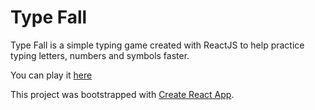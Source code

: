 # Type Fall

Type Fall is a simple typing game created with ReactJS to help practice typing letters, numbers and symbols faster.

You can play it [here](https://kurtpetrek.github.io/type-fall/)


This project was bootstrapped with [Create React App](https://github.com/facebookincubator/create-react-app).
